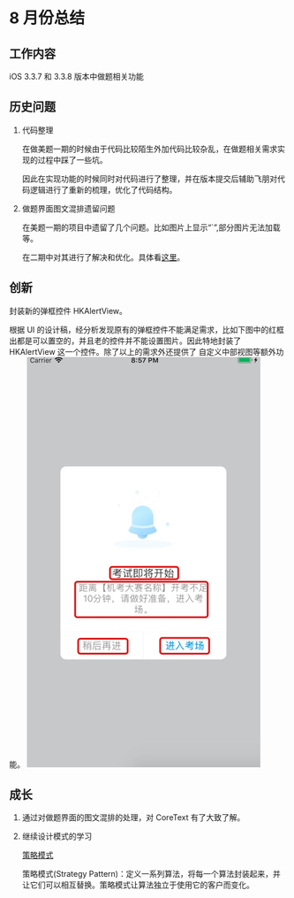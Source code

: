 # 8 月份总结

## 工作内容
iOS 3.3.7 和 3.3.8 版本中做题相关功能
## 历史问题
1. 代码整理

    在做美题一期的时候由于代码比较陌生外加代码比较杂乱，在做题相关需求实现的过程中踩了一些坑。
    
    因此在实现功能的时候同时对代码进行了整理，并在版本提交后辅助飞朋对代码逻辑进行了重新的梳理，优化了代码结构。
2. 做题界面图文混排遗留问题

    在美题一期的项目中遗留了几个问题。比如图片上显示“`”,部分图片无法加载等。
    
    在二期中对其进行了解决和优化。具体看[这里](../dttext.md)。
    
## 创新

封装新的弹框控件 HKAlertView。

根据 UI 的设计稿，经分析发现原有的弹框控件不能满足需求，比如下图中的红框出都是可以置空的，并且老的控件并不能设置图片。因此特地封装了 HKAlertView 这一个控件。除了以上的需求外还提供了 自定义中部视图等额外功能。
![](./images/s1-1.jpg)

## 成长

1. 通过对做题界面的图文混排的处理，对 CoreText 有了大致了解。

2. 继续设计模式的学习

    [策略模式](../reading-notes/head-first-design-pattern/01-strategy-pattern.md)

    策略模式(Strategy Pattern)：定义一系列算法，将每一个算法封装起来，并让它们可以相互替换。策略模式让算法独立于使用它的客户而变化。
    
    


